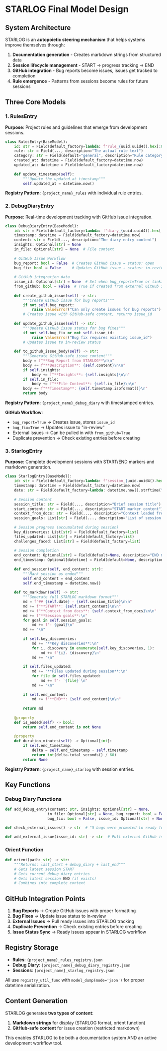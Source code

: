 # STARLOG Final Model Design

## System Architecture

STARLOG is an **autopoietic steering mechanism** that helps systems improve themselves through:
1. **Documentation generation** - Creates markdown strings from structured data
2. **Session lifecycle management** - START → progress tracking → END
3. **GitHub integration** - Bug reports become issues, issues get tracked to completion
4. **Rule emergence** - Patterns from sessions become rules for future sessions

## Three Core Models

### 1. RulesEntry
**Purpose**: Project rules and guidelines that emerge from development sessions.

```python
class RulesEntry(BaseModel):
    id: str = Field(default_factory=lambda: f"rule_{uuid.uuid4().hex[:8]}")
    rule: str = Field(..., description="The actual rule text")
    category: str = Field(default="general", description="Rule category")
    created_at: datetime = Field(default_factory=datetime.now)
    updated_at: datetime = Field(default_factory=datetime.now)
    
    def update_timestamp(self):
        """Update the updated_at timestamp"""
        self.updated_at = datetime.now()
```

**Registry Pattern**: `{project_name}_rules` with individual rule entries.

### 2. DebugDiaryEntry  
**Purpose**: Real-time development tracking with GitHub issue integration.

```python
class DebugDiaryEntry(BaseModel):
    id: str = Field(default_factory=lambda: f"diary_{uuid.uuid4().hex[:8]}")
    timestamp: datetime = Field(default_factory=datetime.now)
    content: str = Field(..., description="The diary entry content")
    insights: Optional[str] = None
    in_file: Optional[str] = None  # File context
    
    # GitHub Issue Workflow
    bug_report: bool = False  # Creates GitHub issue → status: open
    bug_fix: bool = False     # Updates GitHub issue → status: in-review
    
    # GitHub integration data
    issue_id: Optional[str] = None  # Set when bug_report=True or linking external
    from_github: bool = False  # True if created from external GitHub issue
    
    def create_github_issue(self) -> str:
        """Create GitHub issue for bug reports"""
        if not self.bug_report:
            raise ValueError("Can only create issues for bug reports")
        # Creates issue with GitHub-safe content, returns issue_id
    
    def update_github_issue(self) -> str:
        """Update GitHub issue status for bug fixes"""
        if not self.bug_fix or not self.issue_id:
            raise ValueError("Bug fix requires existing issue_id")
        # Updates issue to in-review status
    
    def to_github_issue_body(self) -> str:
        """Generate GitHub-safe issue content"""
        body = f"**Bug Report from STARLOG**\n\n"
        body += f"**Description**: {self.content}\n\n"
        if self.insights:
            body += f"**Insights**: {self.insights}\n\n"
        if self.in_file:
            body += f"**File Context**: {self.in_file}\n\n"
        body += f"**Timestamp**: {self.timestamp.isoformat()}\n"
        return body
```

**Registry Pattern**: `{project_name}_debug_diary` with timestamped entries.

**GitHub Workflow**:
- `bug_report=True` → Creates issue, stores `issue_id`
- `bug_fix=True` → Updates issue to "in-review"  
- External issues → Can be pulled in with `from_github=True`
- Duplicate prevention → Check existing entries before creating

### 3. StarlogEntry
**Purpose**: Complete development sessions with START/END markers and markdown generation.

```python
class StarlogEntry(BaseModel):
    id: str = Field(default_factory=lambda: f"session_{uuid.uuid4().hex[:8]}")
    timestamp: datetime = Field(default_factory=datetime.now)
    date: str = Field(default_factory=lambda: datetime.now().strftime("%Y-%m-%d"))
    
    # Session content
    session_title: str = Field(..., description="Brief session title")
    start_content: str = Field(..., description="START marker content")
    context_from_docs: str = Field(..., description="Context loaded from project docs")
    session_goals: List[str] = Field(..., description="List of session goals")
    
    # Session progress (accumulated during session)
    key_discoveries: List[str] = Field(default_factory=list)
    files_updated: List[str] = Field(default_factory=list)
    challenges_faced: List[str] = Field(default_factory=list)
    
    # Session completion
    end_content: Optional[str] = Field(default=None, description="END marker content")
    end_timestamp: Optional[datetime] = Field(default=None, description="When session ended")
    
    def end_session(self, end_content: str):
        """Mark session as ended"""
        self.end_content = end_content
        self.end_timestamp = datetime.now()
    
    def to_markdown(self) -> str:
        """Generate full STARLOG markdown format"""
        md = f"## {self.date} - {self.session_title}\n\n"
        md += f"**START**: {self.start_content}\n\n"
        md += f"**Context from docs**: {self.context_from_docs}\n\n"
        md += f"**Session goals**:\n"
        for goal in self.session_goals:
            md += f"- {goal}\n"
        md += "\n"
        
        if self.key_discoveries:
            md += "**Key discoveries**:\n"
            for i, discovery in enumerate(self.key_discoveries, 1):
                md += f"{i}. {discovery}\n"
            md += "\n"
        
        if self.files_updated:
            md += "**Files updated during session**:\n"
            for file in self.files_updated:
                md += f"- `{file}`\n"
            md += "\n"
        
        if self.end_content:
            md += f"**END**: {self.end_content}\n\n"
        
        return md
    
    @property
    def is_ended(self) -> bool:
        return self.end_content is not None
    
    @property
    def duration_minutes(self) -> Optional[int]:
        if self.end_timestamp:
            delta = self.end_timestamp - self.timestamp
            return int(delta.total_seconds() / 60)
        return None
```

**Registry Pattern**: `{project_name}_starlog` with session entries.

## Key Functions

### Debug Diary Functions
```python
def add_debug_entry(content: str, insights: Optional[str] = None, 
                   in_file: Optional[str] = None, bug_report: bool = False, 
                   bug_fix: bool = False, issue_id: Optional[str] = None) -> str

def check_external_issues() -> str  # "5 bugs were promoted to ready for work"

def add_external_issue(issue_id: str) -> str  # Pull external GitHub issue
```

### Orient Function
```python
def orient(path: str) -> str:
    """Returns: last_start + debug_diary + last_end"""
    # Gets latest session START
    # Gets current debug diary entries  
    # Gets latest session END (if exists)
    # Combines into complete context
```

## GitHub Integration Points

1. **Bug Reports** → Create GitHub issues with proper formatting
2. **Bug Fixes** → Update issue status to in-review  
3. **External Issues** → Pull ready issues into STARLOG tracking
4. **Duplicate Prevention** → Check existing entries before creating
5. **Issue Status Sync** → Ready issues appear in STARLOG workflow

## Registry Storage

- **Rules**: `{project_name}_rules_registry.json`
- **Debug Diary**: `{project_name}_debug_diary_registry.json`  
- **Sessions**: `{project_name}_starlog_registry.json`

All use `registry_util_func` with `model_dump(mode='json')` for proper datetime serialization.

## Content Generation

STARLOG generates **two types of content**:
1. **Markdown strings** for display (STARLOG format, orient function)
2. **GitHub-safe content** for issue creation (restricted markdown)

This enables STARLOG to be both a documentation system AND an active development workflow tool.